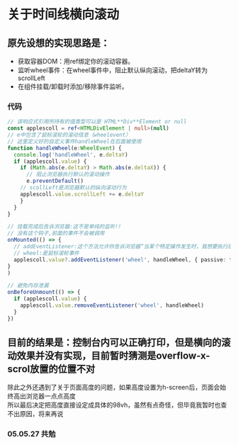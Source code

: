 # 关于时间线横向滚动

## 原先设想的实现思路是：
- 获取容器DOM：用ref绑定你的滚动容器。
- 监听wheel事件：在wheel事件中，阻止默认纵向滚动，把deltaY转为scrollLeft
- 在组件挂载/卸载时添加/移除事件监听。  
  
### 代码

```ts
// 该响应式引用所持有的值类型可以是 HTML**Div**Element or null
const applescoll = ref<HTMLDivElement | null>(null)
// e中包含了鼠标滚轮的滚动信息（wheelevent）
// 这里定义好的自定义事件handleWheel在后面被使用
function handleWheel(e:WheelEvent) {
  console.log('handleWheel', e.deltaY)
  if (applescoll.value) {
    if (Math.abs(e.deltaY) > Math.abs(e.deltaX)) {
      // 阻止浏览器执行默认的滚动操作
      e.preventDefault()
    // scollLeft是浏览器默认的纵向滚动行为
    applescoll.value.scrollLeft += e.deltaY
    }
  }
}

// 挂载完成后告诉浏览器:这不是单纯的监听!!
// 没有这个钩子,前面的事件不会被调用
onMounted(() => {
  // addEventListener:这个方法允许你告诉浏览器“当某个特定操作发生时，我想要执行后续内容
  // wheel:是鼠标滚轮事件
  applescoll.value?.addEventListener('wheel', handleWheel, { passive: false })
}
)

// 避免内存泄漏
onBeforeUnmount(() => {
  if (applescoll.value) {
    applescoll.value.removeEventListener('wheel', handleWheel)
  }
})
```  

## 目前的结果是：控制台内可以正确打印，但是横向的滚动效果并没有实现，目前暂时猜测是overflow-x-scrol放置的位置不对  
  
除此之外还遇到了关于页面高度的问题，如果高度设置为h-screen后，页面会始终高出浏览器一点点高度  
所以最后决定把高度直接设定成具体的98vh，虽然有点奇怪，但毕竟我暂时也查不出原因，将来再说  
  
### 05.05.27 共勉